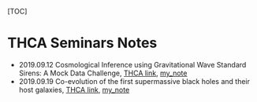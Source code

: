 [TOC]

# THCA Seminars Notes

- 2019.09.12 Cosmological Inference using Gravitational Wave Standard Sirens: A Mock Data Challenge, [THCA link](http://astro.tsinghua.edu.cn/index.php/events/calendar/eventdetail/491/-/cosmological-inference-using-gravitational-wave-standard-sirens-a-mock-data-challenge), [my_note](190912.txt)
- 2019.09.19 Co-evolution of the first supermassive black holes and their host galaxies, [THCA link](http://astro.tsinghua.edu.cn/index.php/events/calendar/eventdetail/492/-/co-evolution-of-the-first-supermassive-black-holes-and-their-host-galaxies), [my_note](190919.txt)


